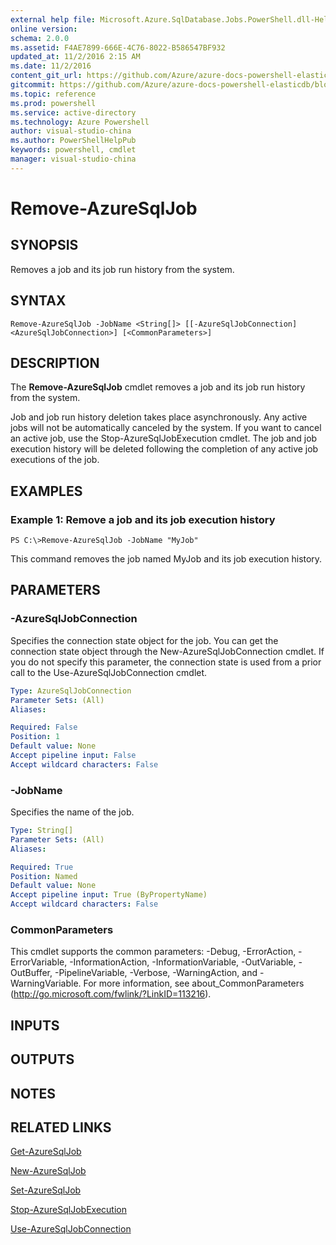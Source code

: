 ```yaml
---
external help file: Microsoft.Azure.SqlDatabase.Jobs.PowerShell.dll-Help.xml
online version: 
schema: 2.0.0
ms.assetid: F4AE7899-666E-4C76-8022-B586547BF932
updated_at: 11/2/2016 2:15 AM
ms.date: 11/2/2016
content_git_url: https://github.com/Azure/azure-docs-powershell-elasticdb/blob/master/ElasticDB/ElasticDatabaseJobs/v0.8.33/Remove-AzureSqlJob.md
gitcommit: https://github.com/Azure/azure-docs-powershell-elasticdb/blob/693e90003fbe67b6076d4970d872fda5417b034e/ElasticDB/ElasticDatabaseJobs/v0.8.33/Remove-AzureSqlJob.md
ms.topic: reference
ms.prod: powershell
ms.service: active-directory
ms.technology: Azure Powershell
author: visual-studio-china
ms.author: PowerShellHelpPub
keywords: powershell, cmdlet
manager: visual-studio-china
---
```


# Remove-AzureSqlJob

## SYNOPSIS
Removes a job and its job run history from the system.

## SYNTAX

```
Remove-AzureSqlJob -JobName <String[]> [[-AzureSqlJobConnection] <AzureSqlJobConnection>] [<CommonParameters>]
```

## DESCRIPTION
The **Remove-AzureSqlJob** cmdlet removes a job and its job run history from the system.

Job and job run history deletion takes place asynchronously. 
Any active jobs will not be automatically canceled by the system. 
If you want to cancel an active job, use the Stop-AzureSqlJobExecution cmdlet. 
The job and job execution history will be deleted following the completion of any active job executions of the job.

## EXAMPLES

### Example 1: Remove a job and its job execution history
```
PS C:\>Remove-AzureSqlJob -JobName "MyJob"
```

This command removes the job named MyJob and its job execution history.

## PARAMETERS

### -AzureSqlJobConnection
Specifies the connection state object for the job.
You can get the connection state object through the New-AzureSqlJobConnection cmdlet.
If you do not specify this parameter, the connection state is used from a prior call to the Use-AzureSqlJobConnection cmdlet.

```yaml
Type: AzureSqlJobConnection
Parameter Sets: (All)
Aliases: 

Required: False
Position: 1
Default value: None
Accept pipeline input: False
Accept wildcard characters: False
```

### -JobName
Specifies the name of the job.

```yaml
Type: String[]
Parameter Sets: (All)
Aliases: 

Required: True
Position: Named
Default value: None
Accept pipeline input: True (ByPropertyName)
Accept wildcard characters: False
```

### CommonParameters
This cmdlet supports the common parameters: -Debug, -ErrorAction, -ErrorVariable, -InformationAction, -InformationVariable, -OutVariable, -OutBuffer, -PipelineVariable, -Verbose, -WarningAction, and -WarningVariable. For more information, see about_CommonParameters (http://go.microsoft.com/fwlink/?LinkID=113216).

## INPUTS

## OUTPUTS

## NOTES

## RELATED LINKS

[Get-AzureSqlJob](xref:ElasticDatabaseJobs/v0.8.33/Get-AzureSqlJob.md)

[New-AzureSqlJob](xref:ElasticDatabaseJobs/v0.8.33/New-AzureSqlJob.md)

[Set-AzureSqlJob](xref:ElasticDatabaseJobs/v0.8.33/Set-AzureSqlJob.md)

[Stop-AzureSqlJobExecution](xref:ElasticDatabaseJobs/v0.8.33/Stop-AzureSqlJobExecution.md)

[Use-AzureSqlJobConnection](xref:ElasticDatabaseJobs/v0.8.33/Use-AzureSqlJobConnection.md)


